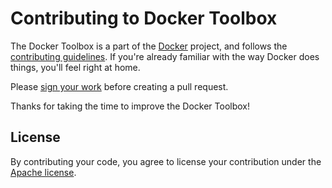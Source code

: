 Contributing to  Docker Toolbox
==================================

The Docker Toolbox is a part of the [Docker](https://www.docker.com) project, and follows
the [contributing guidelines](https://github.com/docker/docker/blob/master/CONTRIBUTING.md). If you're already familiar with the way
Docker does things, you'll feel right at home.

Please [sign your work](https://github.com/docker/docker/blob/master/CONTRIBUTING.md#sign-your-work) before creating a pull request.

Thanks for taking the time to improve the Docker Toolbox!

## License

By contributing your code, you agree to license your contribution under the [Apache license](https://github.com/docker/toolbox/blob/master/LICENSE/LICENSE).
